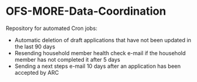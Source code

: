 # OFS-MORE-Data-Coordination

Repository for automated Cron jobs:
* Automatic deletion of draft applications that have not been updated in the last 90 days
* Resending household member health check e-mail if the household member has not completed it after 5 days
* Sending a next steps e-mail 10 days after an application has been accepted by ARC
